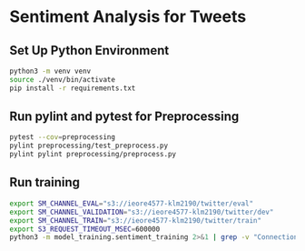 # Sentiment Analysis for Tweets


## Set Up Python Environment
```bash
python3 -m venv venv
source ./venv/bin/activate
pip install -r requirements.txt
```

## Run pylint and pytest for Preprocessing
```bash
pytest --cov=preprocessing
pylint preprocessing/test_preprocess.py
pylint pylint preprocessing/preprocess.py
```

## Run training
```bash
export SM_CHANNEL_EVAL="s3://ieore4577-klm2190/twitter/eval"
export SM_CHANNEL_VALIDATION="s3://ieore4577-klm2190/twitter/dev"
export SM_CHANNEL_TRAIN="s3://ieore4577-klm2190/twitter/train"
export S3_REQUEST_TIMEOUT_MSEC=600000
python3 -m model_training.sentiment_training 2>&1 | grep -v "Connection has been released. Continuing."
```